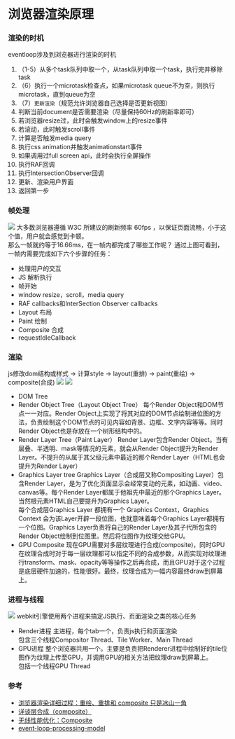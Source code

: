 # 浏览器渲染原理

### 渲染的时机
eventloop涉及到浏览器进行渲染的时机
1. （1-5）从多个task队列中取一个，从task队列中取一个task，执行完并移除task
2. （6）执行一个microtask检查点，如果microtask queue不为空，则执行microtask，直到queue为空
3. （7）`更新渲染`（规范允许浏览器自己选择是否更新视图）
  1. 判断当前document是否需要渲染（尽量保持60Hz的刷新率即可）
  2. 若浏览器resize过，此时会触发window上的resize事件
  3. 若滚动，此时触发scroll事件
  4. 计算是否触发media query
  5. 执行css animation并触发animationstart事件
  6. 如果调用过full screen api，此时会执行全屏操作
  7. 执行RAF回调
  8. 执行IntersectionObserver回调
  9. 更新、渲染用户界面
4. 返回第一步

### 帧处理
![](https://media.winbaoxian.com/autoUpload/common/51423451-4a5f1f80-1bfb-11e9-8c0a-597f0d52f4c0_1518b3c47482d12.png)
大多数浏览器遵循 W3C 所建议的刷新频率 60fps ，以保证页面流畅，小于这个值，用户就会感觉到卡顿。<br />
那么一帧就约等于16.66ms，在一帧内都完成了哪些工作呢？
通过上图可看到，一帧内需要完成如下六个步骤的任务：
* 处理用户的交互
* JS 解析执行
* 帧开始
* window resize，scroll，media query
* RAF callbacks和InterSection Observer callbacks
* Layout 布局
* Paint 绘制
* Composite 合成
* requestIdleCallback

### 渲染
js修改dom结构或样式 -> 计算style -> layout(重排) -> paint(重绘) -> composite(合成)
![](https://media.winbaoxian.com/autoUpload/common/WX20190723-092851_a14d0503ea1fc82.png)
![](https://media.winbaoxian.com/autoUpload/common/WX20190723-092910_f9934b34a8a1ef1.png)
* DOM Tree
* Render Object Tree（Layout Object Tree）
  每个Render Object和DOM节点一一对应。Render Object上实现了将其对应的DOM节点绘制进位图的方法，负责绘制这个DOM节点的可见内容如背景、边框、文字内容等等。同时Render Object也是存放在一个树形结构中的。
* Render Layer Tree（Paint Layer）
  Render Layer包含Render Object。当有层叠、半透明、mask等情况的元素，就会从Render Object提升为Render Layer。不提升的从属于其父级元素中最近的那个Render Layer（HTML也会提升为Render Layer）
* Graphics Layer tree
  Graphics Layer（合成层又称Compositing Layer）包含Render Layer，是为了优化页面显示会经常变动的元素，如动画、video、canvas等。每个Render Layer都属于他祖先中最近的那个Graphics Layer。当然根元素HTML自己要提升为Graphics Layer。<br />
  每个合成层Graphics Layer 都拥有一个 Graphics Context，Graphics Context 会为该Layer开辟一段位图，也就意味着每个Graphics Layer都拥有一个位图。Graphics Layer负责将自己的Render Layer及其子代所包含的Render Object绘制到位图里。然后将位图作为纹理交给GPU。
* GPU Composite
  现在GPU需要对多层纹理进行合成(composite)，同时GPU在纹理合成时对于每一层纹理都可以指定不同的合成参数，从而实现对纹理进行transform、mask、opacity等等操作之后再合成，而且GPU对于这个过程是底层硬件加速的，性能很好。最终，纹理合成为一幅内容最终draw到屏幕上。

### 进程与线程
![](https://media.winbaoxian.com/autoUpload/common/WX20190723-092932_762a53ee9cfdf1d.png)
webkit引擎使用两个进程来搞定JS执行、页面渲染之类的核心任务
* Render进程
  主进程，每个tab一个，负责js执行和页面渲染 <br />
  包含三个线程Compositor Thread、Tile Worker、Main Thread
* GPU进程
  整个浏览器共用一个。主要是负责把Renderer进程中绘制好的tile位图作为纹理上传至GPU，并调用GPU的相关方法把纹理draw到屏幕上。<br />
  包括一个线程GPU Thread

### 参考
* [浏览器渲染详细过程：重绘、重排和 composite 只是冰山一角](https://juejin.im/entry/590801780ce46300617c89b8)
* [详谈层合成（composite）](https://juejin.im/entry/59dc9aedf265da43200232f9)
* [无线性能优化：Composite](http://taobaofed.org/blog/2016/04/25/performance-composite/)
* [event-loop-processing-model](https://html.spec.whatwg.org/multipage/webappapis.html#event-loop-processing-model)